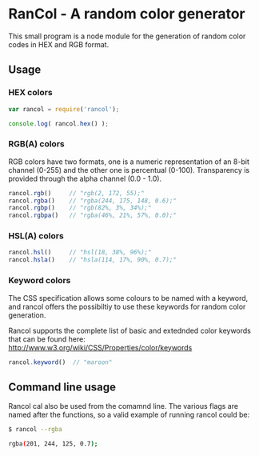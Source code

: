 # RanCol - A random color generator

This small program is a node module for the generation of random color codes in HEX and RGB format.

## Usage


### HEX colors


```javascript
var rancol = require('rancol');

console.log( rancol.hex() );
```

### RGB(A) colors

RGB colors have two formats, one is a numeric representation of an 8-bit channel (0-255) and the other one is percentual (0-100). Transparency is provided through the alpha channel (0.0 - 1.0).

```javascript
rancol.rgb()     // "rgb(2, 172, 55);"
rancol.rgba()    // "rgba(244, 175, 148, 0.6);"
rancol.rgbp()    // "rgb(82%, 3%, 34%);"
rancol.rgbpa()   // "rgba(46%, 21%, 57%, 0.0);"
```

### HSL(A) colors

```javascript
rancol.hsl()     // "hsl(18, 38%, 96%);"
rancol.hsla()    // "hsla(114, 17%, 90%, 0.7);"
```

### Keyword colors

The CSS specification allows some colours to be named with a keyword, and rancol offers the possibiltiy to use these keywords for random color generation.

Rancol supports the complete list of basic and extednded color keywords that can be found here: http://www.w3.org/wiki/CSS/Properties/color/keywords

```javascript
rancol.keyword()  // "maroon"
```

## Command line usage

Rancol cal also be used from the comamnd line. The various flags are named after the functions, so a valid example of running rancol could be:

```sh
$ rancol --rgba

rgba(201, 244, 125, 0.7);
```
